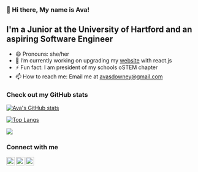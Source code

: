 ### 👋 Hi there, My name is Ava!

## I'm a Junior at the University of Hartford and an aspiring Software Engineer

- 😄 Pronouns: she/her
- 🔭 I’m currently working on upgrading my [website][website] with react.js
- ⚡ Fun fact: I am president of my schools oSTEM chapter
- 📫 How to reach me: Email me at avasdowney@gmail.com

### Check out my GitHub stats

[![Ava's GitHub stats](https://github-readme-stats.vercel.app/api?username=avasdowney&count_private=true&show_icons=true&theme=react)](https://github.com/anuraghazra/github-readme-stats)

[![Top Langs](https://github-readme-stats.vercel.app/api/top-langs/?username=avasdowney&langs_count=6&hide=Assembly,CSS&layout=compact&theme=react)](https://github.com/anuraghazra/github-readme-stats)

![](https://komarev.com/ghpvc/?username=avasdowney&color=blueviolet)

### Connect with me

[<img align="left" alt="codeSTACKr | LinkedIn" width="22px" src="https://cdn.jsdelivr.net/npm/simple-icons@v3/icons/linkedin.svg" />][linkedin]

[<img align="left" alt="Icons8 | Website" width="22px" src="https://img.icons8.com/ios/452/domain.png" />][website]

[<img align="left" alt="codeSTACKr | Instagram" width="22px" src="https://cdn.jsdelivr.net/npm/simple-icons@v3/icons/instagram.svg" />][instagram]


[website]: https://avasdowney.github.io/
[linkedin]: https://www.linkedin.com/in/ava-downey-9b59931aa/
[instagram]: https://www.instagram.com/ava_downey/

<!--
- 🔭 I’m currently working on ...
- 🌱 I’m currently learning ...
- 👯 I’m looking to collaborate on ...
- 🤔 I’m looking for help with ...
- 💬 Ask me about ...
- 📫 How to reach me: ...
- 😄 Pronouns: ...
- ⚡ Fun fact: ...
-->
